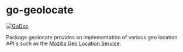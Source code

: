 # go-geolocate

[![GoDoc](https://godoc.org/github.com/TheCreeper/go-geolocate?status.svg)](https://godoc.org/github.com/TheCreeper/go-geolocate)

Package geolocate provides an implementation of various geo location API's such as the [Mozilla Geo Location Service](https://mozilla.github.io/ichnaea).